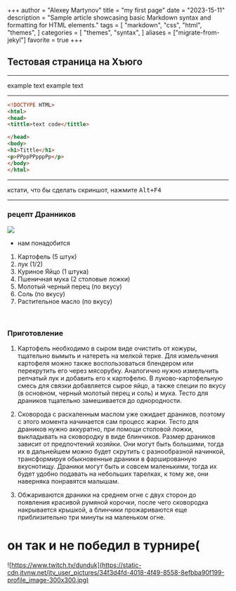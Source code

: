 
+++
author = "Alexey Martynov"
title = "my first page"
date = "2023-15-11"
description = "Sample article showcasing basic Markdown syntax and formatting for HTML elements."
tags = [
    "markdown",
    "css",
    "html",
    "themes",
]
categories = [
    "themes",
    "syntax",
]
aliases = ["migrate-from-jekyl"]
favorite = true
+++
## Тестовая страница на Хъюго

---

example text example text

---

```html
<!DOCTYPE HTML>
<html>
<head>
<tittle>text code</tittle>

</head>
<body>
<h1>Tittle</h1>
<p>PPppPPpppPp</p>
</body>
</html>
```
---
кстати, что бы сделать скриншот, нажмите <kbd><kbd>Alt</kbd>+<kbd>F4</kbd></kbd>

---

### рецепт Дранников

![](https://eda.ru/img/eda/c620x415/s1.eda.ru/StaticContent/Photos/i/130327083418/p_O.jpg.webp)


* нам понадобится
1. Картофель (5 штук)
2. лук (1/2)
3. Куриное Яйцо (1 штука)
4. Пшеничная мука (2 столовые ложки)
5. Молотый черный перец (по вкусу)
6. Соль (по вкусу)
7. Растительное масло (по вкусу)

<br>

### Приготовление

1. Картофель необходимо в сыром виде очистить от кожуры, тщательно вымыть и натереть на мелкой терке. Для измельчения картофеля можно также воспользоваться блендером или перекрутить его через мясорубку. Аналогично нужно измельчить репчатый лук и добавить его к картофелю. В луково-картофельную смесь для связки добавляется сырое яйцо, а также специи по вкусу (в основном, черный молотый перец и соль) и мука. Тесто для драников тщательно замешивается до однородности.

2. Сковорода с раскаленным маслом уже ожидает драников, поэтому с этого момента начинается сам процесс жарки. Тесто для драников нужно аккуратно, при помощи столовой ложки, выкладывать на сковородку в виде блинчиков. Размер драников зависит от предпочтений хозяйки. Они могут быть большими, тогда их в дальнейшем можно будет скрутить с разнообразной начинкой, трансформируя обыкновенные драники в фаршированную вкуснотищу. Драники могут быть и совсем маленькими, тогда их будет удобно подавать на небольших тарелках, к тому же, они наверняка понравятся малышам.

3. Обжариваются драники на среднем огне с двух сторон до появления красивой румяной корочки, после чего сковородка накрывается крышкой, а блинчики прожариваются еще приблизительно три минуты на маленьком огне.




# он так и не победил в турнире(
![https://www.twitch.tv/dunduk](https://static-cdn.jtvnw.net/jtv_user_pictures/34f3d4fd-4018-4f49-8558-8efbba90f199-profile_image-300x300.jpg)

